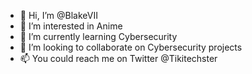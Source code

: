 - 👋 Hi, I’m @BlakeVII
- 👀 I’m interested in Anime
- 🌱 I’m currently learning Cybersecurity
- 💞️ I’m looking to collaborate on Cybersecurity projects
- 📫 You could reach me on Twitter @Tikitechster

<!---
BlakeVII/BlakeVII is a ✨ special ✨ repository because its `README.md` (this file) appears on your GitHub profile.
You can click the Preview link to take a look at your changes.
--->
